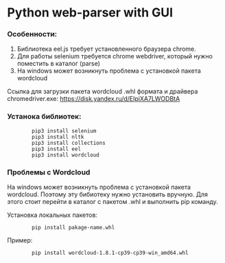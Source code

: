# Python web-parser with GUI

### Особенности:
1. Библиотека eel.js требует установленного браузера chrome.
2. Для работы selenium требуется chrome webdriver, который нужно поместить в каталог (parse)
3. На windows может возникнуть проблема с установкой пакета wordcloud

Ссылка для загрузки пакета wordcloud .whl формата и драйвера chromedriver.exe:
https://disk.yandex.ru/d/EIpiXA7LWODBtA

### Устанока библиотек:
```shell
		pip3 install selenium
		pip3 install nltk
		pip3 install collections
		pip3 install eel
		pip3 install wordcloud
```


### Проблемы с Wordcloud
На windows может возникнуть проблема с установкой пакета wordcloud. Поэтому эту бибиотеку нужно установить вручную. Для этого стоит перейти в каталог с пакетом .whl и выполнить pip команду.

Установка локальных пакетов: 

```shell
		pip install pakage-name.whl
```

Пример:
```shell
		pip install wordcloud-1.8.1-cp39-cp39-win_amd64.whl
```